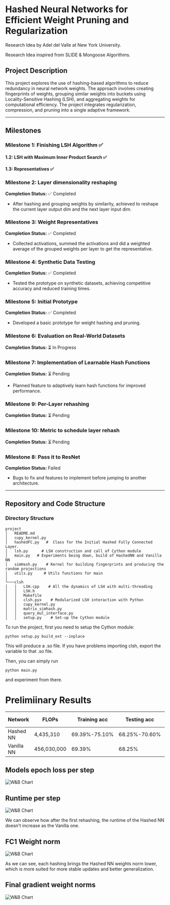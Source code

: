 # Hashed Neural Networks for Efficient Weight Pruning and Regularization

Research Idea by Adel del Valle at New York University. 

Research Idea inspired from SLIDE & Mongoose Algorithms. 


## Project Description
This project explores the use of hashing-based algorithms to reduce redundancy in neural network weights. The approach involves creating fingerprints of weights, grouping similar weights into buckets using Locality-Sensitive Hashing (LSH), and aggregating weights for computational efficiency. The project integrates regularization, compression, and pruning into a single adaptive framework.

---

## Milestones

### Milestone 1: Finishing LSH Algorithm ✅ 
#### 1.2: LSH with Maximum Inner Product Search ✅ 
#### 1.3: Representatives ✅ 

### Milestone 2:  Layer dimensionality reshaping
**Completion Status:** ✅ Completed  
- After hashing and grouping weights by similarity, achieved to reshape the current layer output dim and the next layer input dim.

### Milestone 3:  Weight Representatives 
**Completion Status:** ✅ Completed  
- Collected activations, summed the activations and did a weighted average of the grouped weights per layer to get the representative.



### Milestone 4: Synthetic Data Testing  
**Completion Status:** ✅ Completed  
- Tested the prototype on synthetic datasets, achieving competitive accuracy and reduced training times.

### Milestone 5: Initial Prototype  
**Completion Status:** ✅ Completed  
- Developed a basic prototype for weight hashing and pruning.

### Milestone 6: Evaluation on Real-World Datasets  
**Completion Status:** ⏳ In Progress  


### Milestone 7: Implementation of Learnable Hash Functions  
**Completion Status:** ⏳ Pending  
- Planned feature to adaptively learn hash functions for improved performance.

### Milestone 9: Per-Layer rehashing 
**Completion Status:** ⏳ Pending

### Milestone 10: Metric to schedule layer rehash 
**Completion Status:** ⏳ Pending

### Milestone 8: Pass it to ResNet
**Completion Status:** Failed
- Bugs to fix and features to implement before jumping to another architecture. 



---

## Repository and Code Structure

### Directory Structure

```
project
│   README.md
│   cupy_kernel.py
│   hashedFC.py   #  Class for the Initial Hashed Fully Connected Layer. 
│   lsh.py      # LSH construction and call of Cython module
│   main.py   # Experiments being down, build of HashedNN and Vanilla NN 
│   simHash.py    # Kernel for building fingerprints and producing the random projections
│   utils.py     # Utils functions for main
│
└───clsh
│   │   LSH.cpp    # All the dynamics of LSH with multi-threading 
│   │   LSH.h  
│   │   Makefile
│   │   clsh.pyx    # Modularized LSH interaction with Python
│   │   cupy_kernel.py
│   │   matrix_simhash.py
│   │   query_mul_interface.py
│   │   setup.py    # Set-up the Cython module
```

To run the project, first you need to setup the Cython module:

```
python setup.py build_ext --inplace
```

This will produce a .so file. If you have problems importing clsh, export the variable to that .so file.

Then, you can simply run 

```python main.py```

and experiment from there. 

# Prelimiinary Results

| Network  | FLOPs       | Training acc  | Testing acc | Running time | Speedup  | Total parameters |
|------------|------------|------------|------------|------------|------------|------------|
| Hashed NN | 4,435,310  | 69.39%-75.10% |68.25%-70.60%| 14.21 (s)|2.42x|4,439,333 |
| Vanilla NN| 456,030,000| 69.39%  | 68.25% |34.53 (s)|1 |456,075,002|

## Models epoch loss per step
![W&B Chart](assets/W%26B%20Chart%2012_11_2024,%206_27_08%20PM.png)

## Runtime per step 

![W&B Chart](assets/W%26B%20Chart%2012_11_2024,%206_27_01%20PM.png)

We can observe how after the first rehashing, the runtime of the Hashed NN doesn't increase as the Vanilla one. 

## FC1 Weight norm 

![W&B Chart](assets/W%26B%20Chart%2012_11_2024,%206_49_55%20PM-2.png)

As we can see, each hashing brings the Hashed NN weights norm lower, which is more suited for more stable updates and better generalization.

## Final gradient weight norms

![W&B Chart](assets/W%26B%20Chart%2012_11_2024,%206_26_53%20PM.png)


